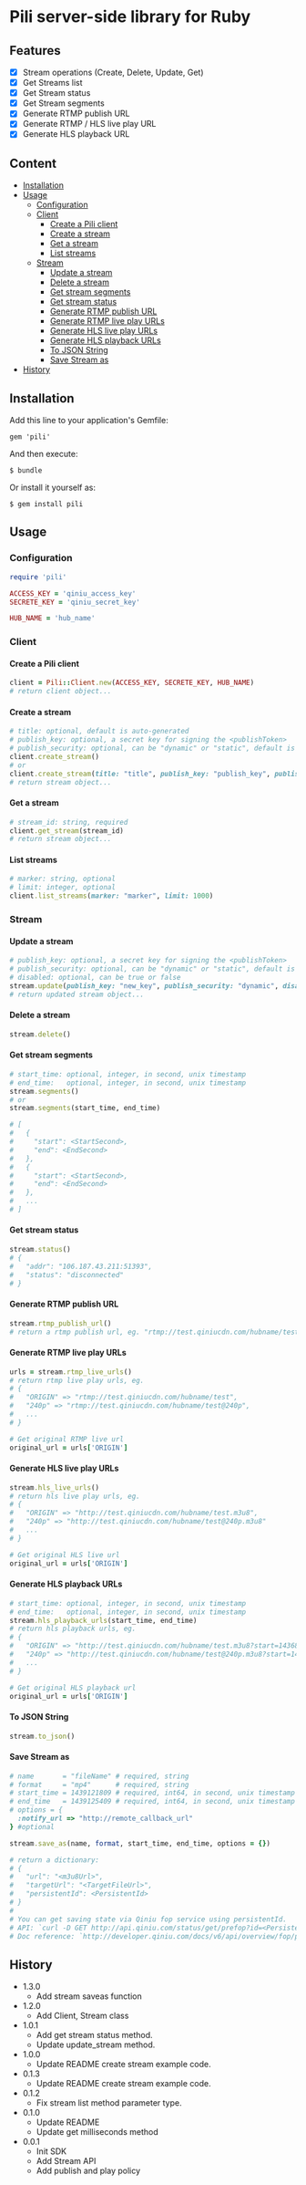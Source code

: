 # Pili server-side library for Ruby

## Features

- [x] Stream operations (Create, Delete, Update, Get)
- [x] Get Streams list
- [x] Get Stream status
- [x] Get Stream segments
- [x] Generate RTMP publish URL
- [x] Generate RTMP / HLS live play URL
- [x] Generate HLS playback URL

## Content

- [Installation](#installation)
- [Usage](#usage)
  - [Configuration](#configuration)
  - [Client](#client)
    - [Create a Pili client](#create-a-pili-client)
    - [Create a stream](#create-a-stream)
    - [Get a stream](#get-a-stream)
    - [List streams](#list-streams)
  - [Stream](#stream)
    - [Update a stream](#update-a-stream)
    - [Delete a stream](#delete-a-stream)
    - [Get stream segments](#get-stream-segments)
    - [Get stream status](#get-stream-status)
    - [Generate RTMP publish URL](#generate-rtmp-publish-url)
    - [Generate RTMP live play URLs](#generate-rtmp-live-play-urls)
    - [Generate HLS live play URLs](#generate-hls-live-play-urls)
    - [Generate HLS playback URLs](#generate-hls-playback-urls)
    - [To JSON String](#to-json-string)
    - [Save Stream as](#save-stream-as)
- [History](#history)

## Installation

Add this line to your application's Gemfile:

    gem 'pili'

And then execute:

    $ bundle

Or install it yourself as:

    $ gem install pili


## Usage

### Configuration

```ruby
require 'pili'

ACCESS_KEY = 'qiniu_access_key'
SECRETE_KEY = 'qiniu_secret_key'

HUB_NAME = 'hub_name'
```

### Client

#### Create a Pili client

```ruby
client = Pili::Client.new(ACCESS_KEY, SECRETE_KEY, HUB_NAME)
# return client object...
```

#### Create a stream

```ruby
# title: optional, default is auto-generated
# publish_key: optional, a secret key for signing the <publishToken>
# publish_security: optional, can be "dynamic" or "static", default is "dynamic"
client.create_stream()
# or
client.create_stream(title: "title", publish_key: "publish_key", publish_security: "static")
# return stream object...
```

#### Get a stream

```ruby
# stream_id: string, required
client.get_stream(stream_id)
# return stream object...
```

#### List streams

```ruby
# marker: string, optional
# limit: integer, optional
client.list_streams(marker: "marker", limit: 1000)
```

### Stream

#### Update a stream

```ruby
# publish_key: optional, a secret key for signing the <publishToken>
# publish_security: optional, can be "dynamic" or "static", default is "dynamic"
# disabled: optional, can be true or false
stream.update(publish_key: "new_key", publish_security: "dynamic", disabled: true)
# return updated stream object...
```

#### Delete a stream

```ruby
stream.delete()
```

#### Get stream segments

```ruby
# start_time: optional, integer, in second, unix timestamp
# end_time:   optional, integer, in second, unix timestamp
stream.segments()
# or
stream.segments(start_time, end_time)

# [
#   {
#     "start": <StartSecond>,
#     "end": <EndSecond>
#   },
#   {
#     "start": <StartSecond>,
#     "end": <EndSecond>
#   },
#   ...
# ]
```

#### Get stream status

```ruby
stream.status()
# {
#   "addr": "106.187.43.211:51393",
#   "status": "disconnected"
# }
```

#### Generate RTMP publish URL

```ruby
stream.rtmp_publish_url()
# return a rtmp publish url, eg. "rtmp://test.qiniucdn.com/hubname/test?key=publish_test_key"
```

#### Generate RTMP live play URLs

```ruby
urls = stream.rtmp_live_urls()
# return rtmp live play urls, eg.
# {
#   "ORIGIN" => "rtmp://test.qiniucdn.com/hubname/test",
#   "240p" => "rtmp://test.qiniucdn.com/hubname/test@240p",
#   ...
# }

# Get original RTMP live url
original_url = urls['ORIGIN']
```

#### Generate HLS live play URLs

```ruby
stream.hls_live_urls()
# return hls live play urls, eg.
# {
#   "ORIGIN" => "http://test.qiniucdn.com/hubname/test.m3u8",
#   "240p" => "http://test.qiniucdn.com/hubname/test@240p.m3u8"
#   ...
# }

# Get original HLS live url
original_url = urls['ORIGIN']
```

#### Generate HLS playback URLs

```ruby
# start_time: optional, integer, in second, unix timestamp
# end_time:   optional, integer, in second, unix timestamp
stream.hls_playback_urls(start_time, end_time)
# return hls playback urls, eg.
# {
#   "ORIGIN" => "http://test.qiniucdn.com/hubname/test.m3u8?start=1436843430&end=1436846938",
#   "240p" => "http://test.qiniucdn.com/hubname/test@240p.m3u8?start=1436843430&end=1436846938"
#   ...
# }

# Get original HLS playback url
original_url = urls['ORIGIN']
```

#### To JSON String
```ruby
stream.to_json()
```

#### Save Stream as
```ruby
# name       = "fileName" # required, string
# format     = "mp4"      # required, string
# start_time = 1439121809 # required, int64, in second, unix timestamp
# end_time   = 1439125409 # required, int64, in second, unix timestamp
# options = {
  :notify_url => "http://remote_callback_url"
} #optional

stream.save_as(name, format, start_time, end_time, options = {})

# return a dictionary:
# {
#   "url": "<m3u8Url>",
#   "targetUrl": "<TargetFileUrl>",
#   "persistentId": <PersistentId>
# }
#
# You can get saving state via Qiniu fop service using persistentId.
# API: `curl -D GET http://api.qiniu.com/status/get/prefop?id=<PersistentId>`
# Doc reference: `http://developer.qiniu.com/docs/v6/api/overview/fop/persistent-fop.html#pfop-status`
```


## History
- 1.3.0
  - Add stream saveas function
- 1.2.0
  - Add Client, Stream class
- 1.0.1
  - Add get stream status method.
  - Update update_stream method.
- 1.0.0
  - Update README create stream example code.
- 0.1.3
  - Update README create stream example code.
- 0.1.2
  - Fix stream list method parameter type.
- 0.1.0
  - Update README
  - Update get milliseconds method
- 0.0.1
  - Init SDK
  - Add Stream API
  - Add publish and play policy